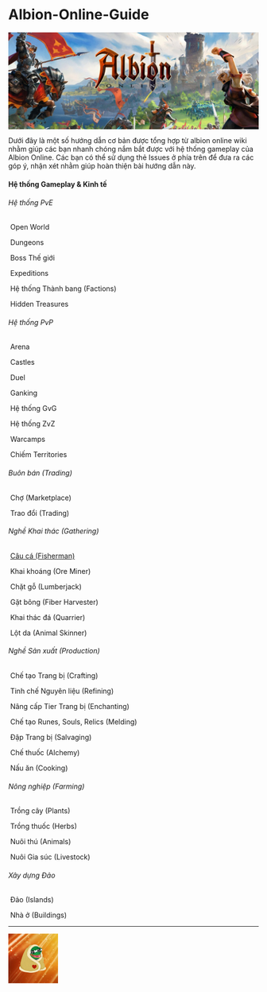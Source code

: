 # Albion-Online-Guide

<a href="url"><img src="images/home/header.jpg" align="center"></a>

Dưới đây là một số hướng dẫn cơ bản được tổng hợp từ albion online wiki nhằm giúp các bạn nhanh chóng nắm bắt được với hệ thống gameplay của Albion Online. Các bạn có thể sử dụng thẻ Issues ở phía trên để đưa ra các góp ý, nhận xét nhằm giúp hoàn thiện bài hướng dẫn này.

#### Hệ thống Gameplay & Kinh tế

###### Hệ thống PvE

​	Open World

​	Dungeons 

​	Boss Thế giới

​	Expeditions

​	Hệ thống Thành bang (Factions)

​	Hidden Treasures

###### Hệ thống PvP

​	Arena

​	Castles

​	Duel

​	Ganking

​	Hệ thống GvG

​	Hệ thống ZvZ

​	Warcamps

​	Chiếm Territories

###### Buôn bán (Trading)

​	Chợ (Marketplace)

​	Trao đổi (Trading)

###### Nghề Khai thác (Gathering)

​	[Câu cá (Fisherman)](gameplay/fishing/)

​	Khai khoáng (Ore Miner)

​	Chặt gỗ (Lumberjack)

​	Gặt bông (Fiber Harvester)

​	Khai thác đá (Quarrier)

​	Lột da (Animal Skinner)

###### Nghề Sản xuất (Production)

​	Chế tạo Trang bị (Crafting)

​	Tinh chế Nguyên liệu (Refining)

​	Nâng cấp Tier Trang bị (Enchanting)

​	Chế tạo Runes, Souls, Relics (Melding)

​	Đập Trang bị (Salvaging)

​	Chế thuốc (Alchemy)

​	Nấu ăn (Cooking)

###### Nông nghiệp (Farming)

​	Trồng cây (Plants)

​	Trồng thuốc (Herbs)

​	Nuôi thú (Animals)

​	Nuôi Gia súc (Livestock)

###### Xây dựng Đảo

​	Đảo (Islands)

​	Nhà ở (Buildings)

-----------------------------------------------------------------------------------------------------------------------------------------------------------

<img src="images/home/avatar.png" align="center" height="100" width="100">